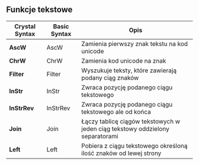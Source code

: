 
## Funkcje tekstowe

| Crystal Syntax | Basic Syntax  | Opis  |
|---|---|---|
| **AscW** | AscW  | Zamienia pierwszy znak tekstu na kod unicode |
| **ChrW** |  ChrW | Zamienia kod unicode na znak  |
| **Filter**  | Filter  | Wyszukuje teksty, które zawierają podany ciąg znaków |
| **InStr**  | InStr  | Zwraca pozycję podanego ciągu tekstowego |
| **InStrRev**  | InStrRev  | Zwraca pozycję podanego ciągu tekstowego ale od końca |
| **Join**  | Join  | Łączy tablicę ciągów tekstowych w jeden ciąg tekstowy oddzielony separatorami |
| **Left**  | Left  | Pobiera z ciągu tekstowego określoną ilość znaków od lewej strony |
